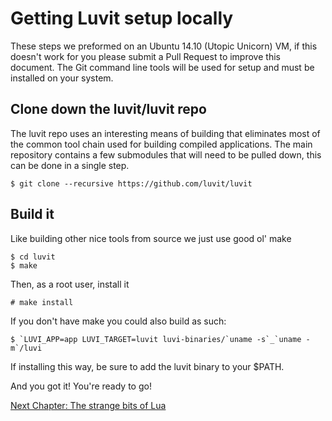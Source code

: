 # Getting Luvit setup locally

These steps we preformed on an Ubuntu 14.10 (Utopic Unicorn) VM, if this
doesn't work for you please submit a Pull Request to improve this document. The
Git command line tools will be used for setup and must be installed on your
system.

## Clone down the luvit/luvit repo

The luvit repo uses an interesting means of building that eliminates most of
the common tool chain used for building compiled applications. The main
repository contains a few submodules that will need to be pulled down, this can
be done in a single step.

```
$ git clone --recursive https://github.com/luvit/luvit
```

## Build it

Like building other nice tools from source we just use good ol' make

```
$ cd luvit
$ make
```

Then, as a root user, install it

```
# make install
```

If you don't have make you could also build as such:

```
$ `LUVI_APP=app LUVI_TARGET=luvit luvi-binaries/`uname -s`_`uname -m`/luvi
```

If installing this way, be sure to add the luvit binary to your $PATH.


And you got it! You're ready to go!

[Next Chapter: The strange bits of Lua](https://github.com/KennethWilke/learn-to-luvit/tree/master/chapter2)
